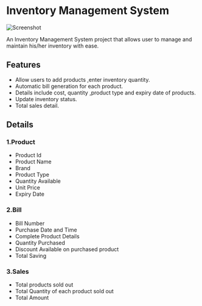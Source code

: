 # Inventory Management System 

![Screenshot](https://www.itarian.com/assets-new/images/inventory-management-system.png)

An Inventory Management System project that allows user to manage and maintain his/her inventory with ease.




## Features

- Allow users to add products ,enter inventory quantity.
- Automatic bill generation for each product.
- Details include cost, quantity ,product type and expiry date of products. 
- Update inventory status. 
- Total sales detail.

## Details
### 1.Product  

- Product Id
- Product Name 
- Brand
- Product Type
- Quantity Available 
- Unit Price
- Expiry Date


### 2.Bill 

- Bill Number
- Purchase Date and Time 
- Complete Product Details
- Quantity Purchased
- Discount Available on purchased product
- Total Saving 

### 3.Sales 
  - Total products sold out
  - Total Quantity of each product sold out
  - Total Amount 
